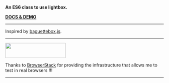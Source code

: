 **An ES6 class to use lightbox.**

[__DOCS & DEMO__](https://amstramgram75.github.io/Amstramgram-Gallery/)

___
Inspired by <a href="https://feimosi.github.io/baguetteBox.js/" target="_blanck">baguettebox.js</a>.
___
<a href="https://www.browserstack.com/" target="_blank">
  <img src="https://live.browserstack.com/images/opensource/browserstack-logo.svg" width="192px" height="48px">
</a>



Thanks to <a href="https://www.browserstack.com/" target="_blank">BrowserStack</a> for providing the infrastructure that allows me to test in real browsers !!!
___